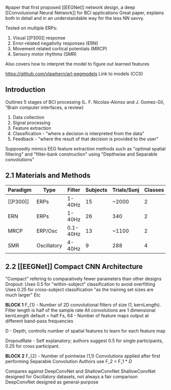 #paper that first proposed [[EEGNet]] network design, a deep [[Convolusional Neural Network]] for BCI applications
Great paper, explains both in detail and in an understandable way for the less NN savvy.

Tested on multiple ERPs:
1. Visual [[P300]] response
2. Error-related negativity responses (ERN)
3. Movement related cortical potentials (MRCP)
4. Sensory motor rhythms (SMR)

Also covers how to interpret the model to figure out learned features

https://github.com/vlawhern/arl-eegmodels
Link to models (CC0)

## Introduction
Outlines 5 stages of BCI processing (L. F. Nicolas-Alonso and J. Gomez-Gil, “Brain computer interfaces, a review)
1. Data collection
2. Signal processing
3. Feature extraction
4. Classification - "where a decision is interpreted from the data"
5. Feedback - "where the result of that decision is provided to the user"

Supposedly mimics EEG feature extraction methods such as "optimal spatial filtering" and "filter-bank construction" using "Depthwise and Separable convolutions"

## 2.1 Materials and Methods

| Paradigm | Type        | Filter   | Subjects | Trials/Sunj | Classes | Imbalance |
|----------|-------------|----------|----------|-------------|---------|-----------|
| [[P300]]     | ERPs        | 1-40Hz   |       15 | ~2000       |       2 | 5.6:1     |
| ERN      | ERPs        | 1-40Hz   |       26 | 340         |       2 | 3.4:1     |
| MRCP     | ERP/Osc     | 0.1-40Hz |       13 | ~1100       |       2 | No        |
| SMR      | Oscillatory | 4-40Hz   |        9 | 288         |       4 | No        |

## 2.2 [[EEGNet]] Compact CNN Architecture

"Compact" refering to comparatively fewer parameters than other designs
Dropout: Uses 0.5 for "within-subject" classification to avoid overfitting
         Uses 0.25 for cross-subject classification "as the training set sizes are much larger"
Etc

**BLOCK 1**
      F_{1} - Number of 2D convolutional filters of size (1, kernLength). Filter length is half of the sample rate
	    All convolutions are 1 dimensional
	    kernLength default = half Fs, 64
            - Number of feature maps output at different band-pass frequencies

D - Depth, controlls number of spatial features to learn for each feature map

DropoutRate - Self explanatory; authors suggest 0.5 for single participants, 0.25 for cross participant.

**BLOCK 2**
F_{2} - Number of pointwise (1,1) Convolutions applied after first performing Separable Convolution
        Authors use F_2 = F_1 * _D_

Compares against DeepConvNet and ShallowConvNet
ShallowConvNet designed for Oscillatory datasets, not always a fair comparison
DeepConvNet designed as general-purpose

